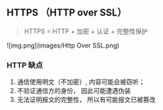 ## HTTPS （HTTP over SSL）
> HTTPS =  HTTP + 加密 + 认证 + 完整性保护

![img.png](images/Http Over SSL.png)

### HTTP 缺点
1. 通信使用明文（不加密）, 内容可能会被窃听；
2. 不验证通信方的身份， 因此可能遭遇伪装
3. 无法证明报文的完整性， 所以有可能报文已被篡改

